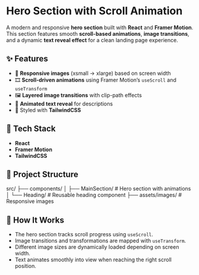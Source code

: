 # Hero Section with Scroll Animation  

A modern and responsive **hero section** built with **React** and **Framer Motion**.  
This section features smooth **scroll-based animations**, **image transitions**, and a dynamic **text reveal effect** for a clean landing page experience.  

## ✨ Features  
- 📱 **Responsive images** (xsmall → xlarge) based on screen width  
- 🎞️ **Scroll-driven animations** using Framer Motion’s `useScroll` and `useTransform`  
- 🖼️ **Layered image transitions** with clip-path effects  
- 📝 **Animated text reveal** for descriptions  
- 🎨 Styled with **TailwindCSS**  

## 🚀 Tech Stack  
- **React**  
- **Framer Motion**  
- **TailwindCSS**  

## 📂 Project Structure  
src/
├── components/
│ ├── MainSection/ # Hero section with animations
│ └── Heading/ # Reusable heading component
├── assets/images/ # Responsive images

## 🔧 How It Works  
- The hero section tracks scroll progress using `useScroll`.  
- Image transitions and transformations are mapped with `useTransform`.  
- Different image sizes are dynamically loaded depending on screen width.  
- Text animates smoothly into view when reaching the right scroll position.

